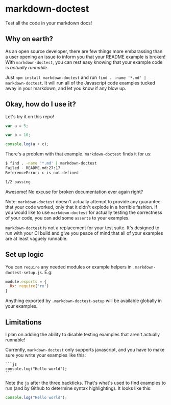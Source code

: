 # markdown-doctest
Test all the code in your markdown docs!

Why on earth?
---

As an open source developer, there are few things more embarassing than a user opening an issue to inform you that your README example is broken! With  `markdown-doctest`, you can rest easy knowing that your example code is *actually runnable*.

Just `npm install markdown-doctest` and run `find . -name '*.md' | markdown-doctest`. It will run all of the Javascript code examples tucked away in your markdown, and let you know if any blow up.

Okay, how do I use it?
---

Let's try it on this repo!

```js
var a = 5;

var b = 10;

console.log(a + c);
```

There's a problem with that example. `markdown-doctest` finds it for us:

```bash
$ find . -name '*.md' | markdown-doctest
Failed - README.md:27:17
ReferenceError: c is not defined

1/2 passing
```

Awesome! No excuse for broken documentation ever again right?

Note: `markdown-doctest` doesn't actually attempt to provide any guarantee that your code worked, only that it didn't explode in a horrible fashion. If you would like to use `markdown-doctest` for actually testing the correctness of your code, you can add some `assert`s to your examples.


`markdown-doctest` is not a replacement for your test suite. It's designed to run with your CI build and give you peace of mind that all of your examples are at least vaguely runnable.

Set up logic
---

You can `require` any needed modules or example helpers in `.markdown-doctest-setup.js`. E.g:

```js
module.exports = {
  Rx: require('rx')
}
```

Anything exported by `.markdown-doctest-setup` will be available globally in your examples.

Limitations
---

I plan on adding the ability to disable testing examples that aren't actually runnable!

Currently, `markdown-doctest` only supports javascript, and you have to make sure you write your examples like this:


    ```js
    console.log("Hello world");
    ```


Note the `js` after the three backticks. That's what's used to find examples to run (and by Github to determine syntax highlighting). It looks like this:

```js
console.log("Hello world");
```

